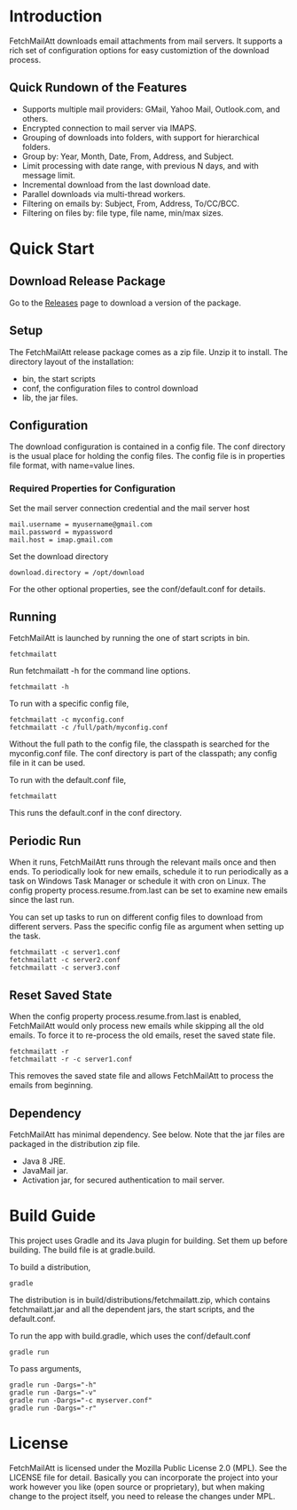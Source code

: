 
# Introduction <a name="Introduction"/>

FetchMailAtt downloads email attachments from mail servers.
It supports a rich set of configuration options for easy customiztion
of the download process.

## Quick Rundown of the Features

- Supports multiple mail providers: GMail, Yahoo Mail, Outlook.com, and others.
- Encrypted connection to mail server via IMAPS.
- Grouping of downloads into folders, with support for hierarchical folders.
- Group by: Year, Month, Date, From, Address, and Subject.
- Limit processing with date range, with previous N days, and with message limit.
- Incremental download from the last download date.
- Parallel downloads via multi-thread workers.
- Filtering on emails by: Subject, From, Address, To/CC/BCC.
- Filtering on files by: file type, file name, min/max sizes.

# Quick Start <a name="QuickStart"/>

## Download Release Package

Go to the [Releases](https://github.com/williamw520/fetchmailatt/releases) page to download a version of the package. 

## Setup

The FetchMailAtt release package comes as a zip file.  Unzip it to install.  The directory layout of the installation:

- bin, the start scripts
- conf, the configuration files to control download
- lib, the jar files.

## Configuration

The download configuration is contained in a config file.  The conf directory
is the usual place for holding the config files.  The config file is in properties
file format, with name=value lines.

### Required Properties for Configuration

Set the mail server connection credential and the mail server host

    mail.username = myusername@gmail.com
    mail.password = mypassword
    mail.host = imap.gmail.com

Set the download directory

    download.directory = /opt/download

For the other optional properties, see the conf/default.conf for details.


## Running

FetchMailAtt is launched by running the one of start scripts in bin.

    fetchmailatt

Run fetchmailatt -h for the command line options.

    fetchmailatt -h

To run with a specific config file,

    fetchmailatt -c myconfig.conf
    fetchmailatt -c /full/path/myconfig.conf

Without the full path to the config file, the classpath is searched
for the myconfig.conf file.  The conf directory is part of the classpath;
any config file in it can be used.

To run with the default.conf file,

    fetchmailatt

This runs the default.conf in the conf directory.


## Periodic Run

When it runs, FetchMailAtt runs through the relevant mails once and then
ends.  To periodically look for new emails, schedule it to run periodically
as a task on Windows Task Manager or schedule it with cron on Linux.  The config 
property process.resume.from.last can be set to examine new emails
since the last run.

You can set up tasks to run on different config files to download from different servers.
Pass the specific config file as argument when setting up the task.

    fetchmailatt -c server1.conf
    fetchmailatt -c server2.conf
    fetchmailatt -c server3.conf


## Reset Saved State

When the config property process.resume.from.last is enabled, FetchMailAtt would
only process new emails while skipping all the old emails.  To force it to re-process
the old emails, reset the saved state file.

    fetchmailatt -r
    fetchmailatt -r -c server1.conf

This removes the saved state file and allows FetchMailAtt to process the emails from
beginning.


## Dependency

FetchMailAtt has minimal dependency.  See below.  Note that the jar files
are packaged in the distribution zip file.

* Java 8 JRE.
* JavaMail jar.
* Activation jar, for secured authentication to mail server.


# Build Guide <a name="DevGuide"/>

This project uses Gradle and its Java plugin for building.  Set them up before building.
The build file is at gradle.build.

To build a distribution,

    gradle

The distribution is in build/distributions/fetchmailatt.zip, which contains
fetchmailatt.jar and all the dependent jars, the start scripts, and the default.conf.

To run the app with build.gradle, which uses the conf/default.conf

    gradle run

To pass arguments,

    gradle run -Dargs="-h"
    gradle run -Dargs="-v"
    gradle run -Dargs="-c myserver.conf"
    gradle run -Dargs="-r"


# License

FetchMailAtt is licensed under the Mozilla Public License 2.0 (MPL).  See the
LICENSE file for detail.  Basically you can incorporate the project into your
work however you like (open source or proprietary), but when making change
to the project itself, you need to release the changes under MPL.

